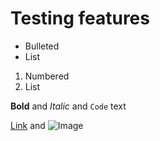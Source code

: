 # Testing features


- Bulleted
- List

1. Numbered
2. List

**Bold** and _Italic_ and `Code` text

[Link](url) and ![Image](src)
```


